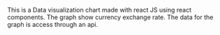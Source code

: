 This is a Data visualization chart made with react JS using react components.  The graph show currency exchange rate.  The data for the graph is access through an api.